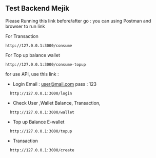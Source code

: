 ## Test Backend Mejik

Please Running this link before/after go :
you can using Postman and browser to run link

For Transaction
```
http://127.0.0.1:3000/consume
```
For Top up balance wallet
```
http://127.0.0.1:3000/consume-topup
```

for use API, use this link :

- Login
Email : user@mail.com
pass  : 123

```
  http://127.0.0.1:3000/login
```

- Check User ,Wallet Balance, Transaction,

```
  http://127.0.0.1:3000/wallet
```

- Top up Balance E-wallet

```
  http://127.0.0.1:3000/topup
```

- Transaction

```
  http://127.0.0.1:3000/create
```
